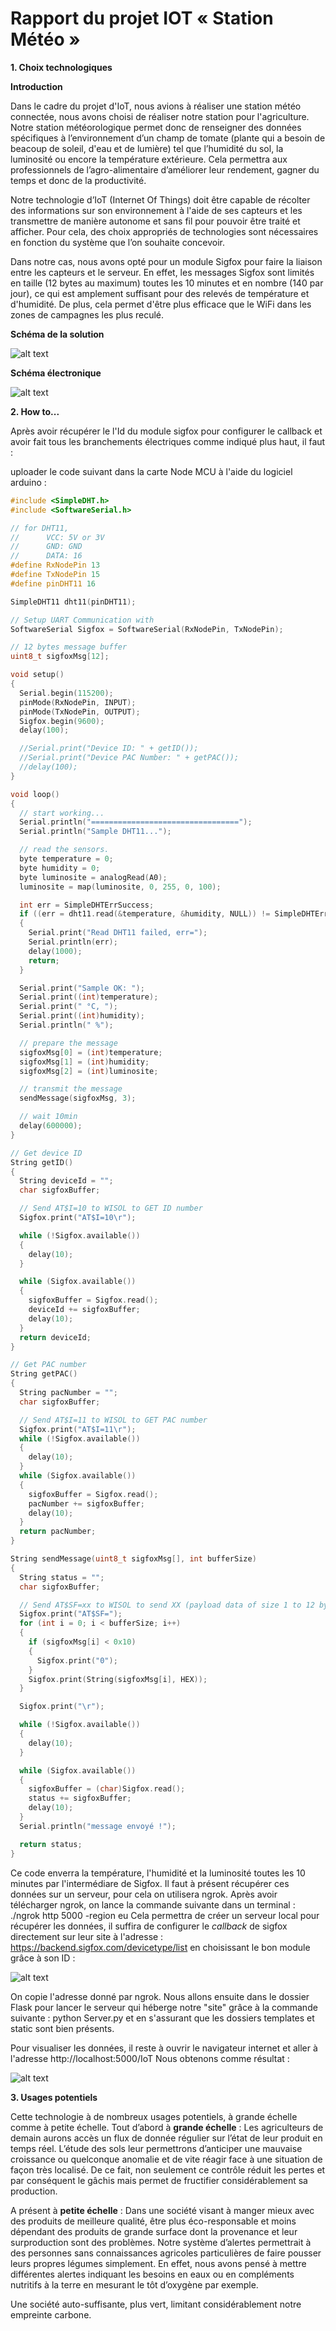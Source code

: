 # Rapport du projet IOT « Station Météo »

__1. Choix technologiques__

__Introduction__

Dans le cadre du projet d'IoT, nous avions à réaliser une station météo connectée, nous avons 
choisi de réaliser notre station pour l'agriculture. Notre station météorologique permet donc 
de renseigner des données spécifiques à l’environnement d’un champ de tomate (plante qui a besoin 
de beacoup de soleil, d'eau et de lumière) tel que l’humidité du sol, la luminosité ou encore la 
température extérieure. Cela permettra aux professionnels de l’agro-alimentaire d’améliorer leur 
rendement, gagner du temps et donc de la productivité.

Notre technologie d’IoT (Internet Of Things) doit être capable de récolter des informations
sur son environnement à l'aide de ses capteurs et les transmettre de manière autonome et sans
fil pour pouvoir être traité et afficher. Pour cela, des choix appropriés de technologies sont 
nécessaires en fonction du système que l’on souhaite concevoir.

Dans notre cas, nous avons opté pour un module Sigfox pour faire la liaison entre les capteurs et 
le serveur. En effet, les messages Sigfox sont limités en taille (12 bytes au maximum) toutes les 
10 minutes et en nombre (140 par jour), ce qui est amplement suffisant pour des relevés de température 
et d'humidité. De plus, cela permet d'être plus efficace que le WiFi dans les zones de campagnes les 
plus reculé.

__Schéma de la solution__

![alt text][schema_sol]

[schema_sol]: https://github.com/sadek-maghzili/IoT/blob/master/Image/Schema%20solution.png "Schéma de la solution"

__Schéma électronique__

![alt text][schema_elec]

[schema_elec]: https://github.com/sadek-maghzili/IoT/blob/master/Image/Sch%C3%A9ma%20%C3%A9lectronique.png "Schéma électronique"

__2. How to...__

Après avoir récupérer le l'Id du module sigfox pour configurer le callback et avoir fait tous les branchements électriques
comme indiqué plus haut, il faut :

uploader le code suivant dans la carte Node MCU à l'aide du logiciel arduino :
```C
#include <SimpleDHT.h>
#include <SoftwareSerial.h>

// for DHT11,
//      VCC: 5V or 3V
//      GND: GND
//      DATA: 16
#define RxNodePin 13
#define TxNodePin 15
#define pinDHT11 16

SimpleDHT11 dht11(pinDHT11);

// Setup UART Communication with
SoftwareSerial Sigfox = SoftwareSerial(RxNodePin, TxNodePin);

// 12 bytes message buffer
uint8_t sigfoxMsg[12];

void setup()
{
  Serial.begin(115200);
  pinMode(RxNodePin, INPUT);
  pinMode(TxNodePin, OUTPUT);
  Sigfox.begin(9600);
  delay(100);

  //Serial.print("Device ID: " + getID());
  //Serial.print("Device PAC Number: " + getPAC());
  //delay(100);
}

void loop()
{
  // start working...
  Serial.println("=================================");
  Serial.println("Sample DHT11...");

  // read the sensors.
  byte temperature = 0;
  byte humidity = 0;
  byte luminosite = analogRead(A0);
  luminosite = map(luminosite, 0, 255, 0, 100);

  int err = SimpleDHTErrSuccess;
  if ((err = dht11.read(&temperature, &humidity, NULL)) != SimpleDHTErrSuccess)
  {
    Serial.print("Read DHT11 failed, err=");
    Serial.println(err);
    delay(1000);
    return;
  }

  Serial.print("Sample OK: ");
  Serial.print((int)temperature);
  Serial.print(" °C, ");
  Serial.print((int)humidity);
  Serial.println(" %");

  // prepare the message
  sigfoxMsg[0] = (int)temperature;
  sigfoxMsg[1] = (int)humidity;
  sigfoxMsg[2] = (int)luminosite;

  // transmit the message
  sendMessage(sigfoxMsg, 3);

  // wait 10min
  delay(600000);
}

// Get device ID
String getID()
{
  String deviceId = "";
  char sigfoxBuffer;

  // Send AT$I=10 to WISOL to GET ID number
  Sigfox.print("AT$I=10\r");

  while (!Sigfox.available())
  {
    delay(10);
  }

  while (Sigfox.available())
  {
    sigfoxBuffer = Sigfox.read();
    deviceId += sigfoxBuffer;
    delay(10);
  }
  return deviceId;
}

// Get PAC number
String getPAC()
{
  String pacNumber = "";
  char sigfoxBuffer;

  // Send AT$I=11 to WISOL to GET PAC number
  Sigfox.print("AT$I=11\r");
  while (!Sigfox.available())
  {
    delay(10);
  }
  while (Sigfox.available())
  {
    sigfoxBuffer = Sigfox.read();
    pacNumber += sigfoxBuffer;
    delay(10);
  }
  return pacNumber;
}

String sendMessage(uint8_t sigfoxMsg[], int bufferSize)
{
  String status = "";
  char sigfoxBuffer;

  // Send AT$SF=xx to WISOL to send XX (payload data of size 1 to 12 bytes)
  Sigfox.print("AT$SF=");
  for (int i = 0; i < bufferSize; i++)
  {
    if (sigfoxMsg[i] < 0x10)
    {
      Sigfox.print("0");
    }
    Sigfox.print(String(sigfoxMsg[i], HEX));
  }

  Sigfox.print("\r");

  while (!Sigfox.available())
  {
    delay(10);
  }

  while (Sigfox.available())
  {
    sigfoxBuffer = (char)Sigfox.read();
    status += sigfoxBuffer;
    delay(10);
  }
  Serial.println("message envoyé !");

  return status;
}
```
Ce code enverra la température, l'humidité et la luminosité toutes les 10 minutes par l'intermédiare de Sigfox.
Il faut à présent récupérer ces données sur un serveur, pour cela on utilisera ngrok. Après avoir télécharger ngrok,
on lance la commande suivante dans un terminal : ./ngrok http 5000 -region eu
Cela permettra de créer un serveur local pour récupérer les données, il suffira de configurer le
_callback_ de sigfox directement sur leur site à l'adresse : https://backend.sigfox.com/devicetype/list
en choisissant le bon module grâce à son ID : 

![alt text][callback]

[callback]: https://github.com/sadek-maghzili/IoT/blob/master/Image/callback.png "callback"

On copie l'adresse donné par ngrok. Nous allons ensuite dans le dossier Flask pour lancer le serveur qui héberge
notre "site" grâce à la commande suivante : python Server.py et en s'assurant que les dossiers templates et static 
sont bien présents.

Pour visualiser les données, il reste à ouvrir le navigateur internet et aller à l'adresse http://localhost:5000/IoT
Nous obtenons comme résultat :

![alt text][résultat]

[résultat]: https://github.com/sadek-maghzili/IoT/blob/master/Image/Resultat.png "résultat"


__3. Usages potentiels__

Cette technologie à de nombreux usages potentiels, à grande échelle comme à petite échelle. Tout 
d’abord à __grande échelle__ : 
Les agriculteurs de demain aurons accès un flux de donnée régulier sur l’état de leur produit en 
temps réel. L’étude des sols leur permettrons d’anticiper une mauvaise croissance ou quelconque 
anomalie et de vite réagir face à une situation de façon très localisé. De ce fait, non seulement 
ce contrôle réduit les pertes et par conséquent le gâchis mais permet de fructifier considérablement 
sa production.

A présent à __petite échelle__ :
Dans une société visant à manger mieux avec des produits de meilleure qualité, être plus éco-responsable 
et moins dépendant des produits de grande surface dont la provenance et leur surproduction sont des problèmes. 
Notre système d’alertes permettrait à des personnes sans connaissances agricoles particulières de faire pousser 
leurs propres légumes simplement. En effet, nous avons pensé à mettre différentes alertes indiquant les besoins 
en eaux ou en compléments nutritifs à la terre en mesurant le tôt d’oxygène par exemple. 

Une société auto-suffisante, plus vert, limitant considérablement notre empreinte carbone.


